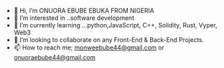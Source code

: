 - 👋 Hi, I’m ONUORA EBUBE EBUKA FROM NIGERIA
- 👀 I’m interested in ..software development
- 🌱 I’m currently learning ...python,JavaScript, C++, Solidity, Rust, Vyper, Web3
- 💞️ I’m looking to collaborate on any Front-End & Back-End Projects.
- 📫 How to reach me; monweebube44@gmail.com or onuoraebube44@gmail.com
